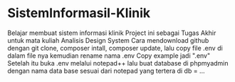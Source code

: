 # SistemInformasil-Klinik
Belajar membuat sistem informasi klinik
Project ini sebagai Tugas Akhir untuk mata kuliah Analisis Design System 
Cara mendownload github dengan git clone, composer intall, composer update, lalu copy file .env di dalam file nya kemudian rename nama .env Copy example jadi ".env"
Setelah itu buka .env melalui notepad++ lalu buat database di phpmyadmin dengan nama data base sesuai dari notepad yang tertera di db = ... 

